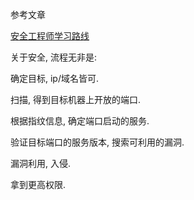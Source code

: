 参考文章

[安全工程师学习路线](http://blog.csdn.net/qq_29277155/article/details/51434475#comments)

关于安全, 流程无非是:

确定目标, ip/域名皆可.

扫描, 得到目标机器上开放的端口.

根据指纹信息, 确定端口启动的服务.

验证目标端口的服务版本, 搜索可利用的漏洞.

漏洞利用, 入侵.

拿到更高权限.
